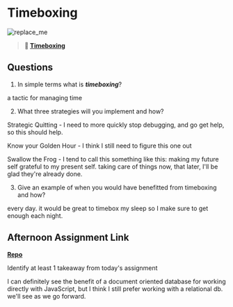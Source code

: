# Timeboxing

![replace_me](https://codeworks.blob.core.windows.net/public/assets/img/illustrations/placeholder.svg)
> **📖 [Timeboxing](https://codeworksacademy.com/fs-student-guide/resources/wk5/03-Timeboxing)**

## Questions

1. In simple terms what is ***timeboxing***?

a tactic for managing time

2. What three strategies will you implement and how?

Strategic Quitting - I need to more quickly stop debugging, and go get help, so this should help.

Know your Golden Hour - I think I still need to figure this one out

Swallow the Frog - I tend to call this something like this: making my future self grateful to my present self. taking care of things now, that later,  I'll be glad they're already done.

3. Give an example of when you would have benefitted from timeboxing and how? 

every day. it would be great to timebox my sleep so I make sure to get enough each night.

## Afternoon Assignment Link

**[Repo](https://github.com/LemonadeGT1/planets)**

Identify at least 1 takeaway from today's assignment

I can definitely see the benefit of a document oriented database for working directly with JavaScript, but I think I still prefer working with a relational db. we'll see as we go forward.